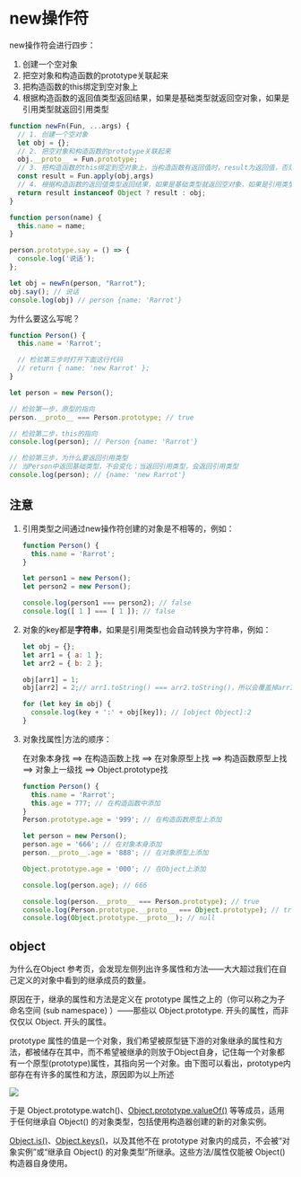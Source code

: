 # new操作符

new操作符会进行四步：
1. 创建一个空对象
2. 把空对象和构造函数的prototype关联起来
3. 把构造函数的this绑定到空对象上
4. 根据构造函数的返回值类型返回结果，如果是基础类型就返回空对象，如果是引用类型就返回引用类型

```JavaScript
function newFn(Fun, ...args) {
  // 1. 创建一个空对象
  let obj = {};
  // 2. 把空对象和构造函数的prototype关联起来
  obj.__proto__ = Fun.prototype;
  // 3. 把构造函数的this绑定到空对象上，当构造函数有返回值时，result为返回值，否则为undefined
  const result = Fun.apply(obj,args)
  // 4. 根据构造函数的返回值类型返回结果，如果是基础类型就返回空对象，如果是引用类型就返回引用类型
  return result instanceof Object ? result : obj;
}

function person(name) {
  this.name = name;
}

person.prototype.say = () => {
  console.log('说话');
};

let obj = newFn(person, "Rarrot");
obj.say(); // 说话
console.log(obj) // person {name: 'Rarrot'}
```

为什么要这么写呢？
```js
function Person() {
  this.name = 'Rarrot';

  // 检验第三步时打开下面这行代码
  // return { name: 'new Rarrot' };
}

let person = new Person();

// 检验第一步，原型的指向
person.__proto__ === Person.prototype; // true

// 检验第二步，this的指向
console.log(person); // Person {name: 'Rarrot'}

// 检验第三步，为什么要返回引用类型
// 当Person中返回基础类型，不会变化；当返回引用类型，会返回引用类型
console.log(person); // {name: 'new Rarrot'}
```


## 注意

1. 引用类型之间通过new操作符创建的对象是不相等的，例如：

    ```JavaScript
    function Person() {
      this.name = 'Rarrot';
    }

    let person1 = new Person();
    let person2 = new Person();

    console.log(person1 === person2); // false
    console.log([ 1 ] === [ 1 ]); // false
    ```

2. 对象的key都是**字符串**，如果是引用类型也会自动转换为字符串，例如：
  
    ```JavaScript
    let obj = {};
    let arr1 = { a: 1 };
    let arr2 = { b: 2 };
    
    obj[arr1] = 1;
    obj[arr2] = 2;// arr1.toString() === arr2.toString()，所以会覆盖掉arr1

    for (let key in obj) {
      console.log(key + ':' + obj[key]); // [object Object]:2
    }
    ```

3. 对象找属性|方法的顺序：
   
    在对象本身找 ==> 在构造函数上找 ==> 在对象原型上找 ==> 构造函数原型上找 ==> 对象上一级找 ==> Object.prototype找

    ```JavaScript
    function Person() {
      this.name = 'Rarrot';
      this.age = 777; // 在构造函数中添加
    }
    Person.prototype.age = '999'; // 在构造函数原型上添加

    let person = new Person();
    person.age = '666'; // 在对象本身添加
    person.__proto__.age = '888'; // 在对象原型上添加

    Object.prototype.age = '000'; // 在Object上添加

    console.log(person.age); // 666

    console.log(person.__proto__ === Person.prototype); // true
    console.log(Person.prototype.__proto__ === Object.prototype); // true
    console.log(Object.prototype.__proto__); // null
    ```

##  object

为什么在Object 参考页，会发现左侧列出许多属性和方法——大大超过我们在自己定义的对象中看到的继承成员的数量。

原因在于，继承的属性和方法是定义在 prototype 属性之上的（你可以称之为子命名空间 (sub namespace) ）——那些以 Object.prototype. 开头的属性，而非仅仅以 Object. 开头的属性。

prototype 属性的值是一个对象，我们希望被原型链下游的对象继承的属性和方法，都被储存在其中，而不希望被继承的则放于Object自身，记住每一个对象都有一个原型(prototype)属性，其指向另一个对象。由下图可以看出，prototype内部存在有许多的属性和方法，原因即为以上所述

![](https://cdn.jsdelivr.net/gh/hr1201/img@main/imgs/202402291750719.png)

于是 Object.prototype.watch()、[Object.prototype.valueOf()](https://developer.mozilla.org/zh-CN/docs/Web/JavaScript/Reference/Global_Objects/Object/valueOf) 等等成员，适用于任何继承自 Object() 的对象类型，包括使用构造器创建的新的对象实例。

[Object.is()](https://developer.mozilla.org/zh-CN/docs/Web/JavaScript/Reference/Global_Objects/Object/is)、[Object.keys()](https://developer.mozilla.org/zh-CN/docs/Web/JavaScript/Reference/Global_Objects/Object/keys)，以及其他不在 prototype 对象内的成员，不会被“对象实例”或“继承自 Object() 的对象类型”所继承。这些方法/属性仅能被 Object() 构造器自身使用。